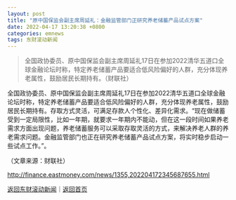 ```yaml
---
layout: post
title: "原中国保监会副主席周延礼：金融监管部门正研究养老储蓄产品试点方案"
date: 2022-04-17 13:20:38 +0800
categories: emnews
tags: 东财滚动新闻
---
```

> 全国政协委员、原中国保监会副主席周延礼17日在参加2022清华五道口全球金融论坛时称，特定养老储蓄产品要适合低风险偏好的人群，充分体现养老属性，鼓励居民长期持有。（财联社）

<p>全国政协委员、原中国保监会副主席周延礼17日在参加2022清华五道口全球金融论坛时称，特定养老储蓄产品要适合低风险偏好的人群，充分体现养老属性，鼓励居民长期持有。存取方式灵活，可满足存款人个性化、差异化需求。“现在做储蓄受到一定局限性，比如一年期，就要求一年期内不能动，但在这一段时间如果养老需求方面出现问题，养老储蓄服务可以采取存取灵活的方式，来解决养老人群的养老需求问题。金融监管部门也正在研究养老储蓄产品试点方案，将实时稳步启动一些试点工作。”。</p><p class="em_media">（文章来源：财联社）</p>

<http://finance.eastmoney.com/news/1355,202204172345687655.html>

[返回东财滚动新闻](//finews.withounder.com/emnews/)｜[返回首页](//finews.withounder.com/)